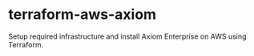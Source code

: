 # terraform-aws-axiom
Setup required infrastructure and install Axiom Enterprise on AWS using Terraform.
